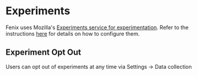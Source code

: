 # Experiments

Fenix uses Mozilla's [Experiments service for experimentation](https://mozilla.github.io/experimenter-docs/fenix-engineers).
Refer to the instructions [here](https://mozilla.github.io/experimenter-docs/fenix-engineers/) for details on how to configure them.

## Experiment Opt Out

Users can opt out of experiments at any time via Settings -> Data collection

